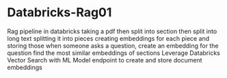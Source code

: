 # Databricks-Rag01
Rag pipeline in databricks
taking a pdf then split into section then split into  long text splitting it into pieces
creating embeddings for each piece and storing those
when someone asks a question, create an embedding for the question
find the most similar embeddings of sections
Leverage Databricks Vector Search with ML  Model endpoint to create and store document embeddings


